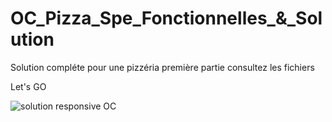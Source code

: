 # OC_Pizza_Spe_Fonctionnelles_&_Solution

Solution compléte pour une pizzéria première partie
consultez les fichiers

Let's GO

![solution responsive OC](https://user-images.githubusercontent.com/62841864/116245236-0b6c8c80-a769-11eb-849f-7a7d20c657cf.png)

